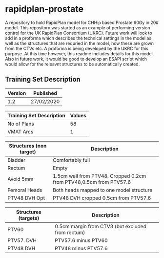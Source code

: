 # rapidplan-prostate
A repository to hold RapidPlan model for CHHip based Prostate 60Gy in 20# model.
This repository was started as an example of performing version control for the UK RapidPlan Consortium (UKRC).
Future work will look to add in a proforma which describes the technical settings in the model as well as the structures that are requried in the model, how these are grown from the CTVs etc. A proforma is being developed by the UKRC for this purpose. At this time however, this readme includes details for this model.
Also in future work, it would be good to develop an ESAPI script which would allow for the releavnt structures to be automatically created.

## Training Set Description
Version|Published
-------|---------
1.2 | 27/02/2020

Training Set Description | Values
-------------------------|-------
No of Plans | 58
VMAT Arcs | 1

Structures (non target) | Description
------------------------|-----------------------------------------------------
Bladder | Comfortably full
Rectum | Empty
Avoid 5mm | 1.5cm wall from PTV48. Cropped 0.2cm from PTV48,0.5cm from PTV57.6
Femoral Heads | Both heads mapped to one model structure
PTV48 DVH Opt | PTV48 DVH cropped 0.5cm from PTV57.6

Structures (targets) | Description
--|--
PTV60 | 0.5cm margin from CTV3 (but excluded from rectum)
PTV57. DVH | PTV57.6 minus PTV60
PTV48 DVH | PTV48 minus PTV57.6 
